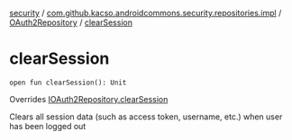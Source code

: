 [security](../../index.md) / [com.github.kacso.androidcommons.security.repositories.impl](../index.md) / [OAuth2Repository](index.md) / [clearSession](.)

# clearSession

`open fun clearSession(): Unit`

Overrides [IOAuth2Repository.clearSession](../../com.github.kacso.androidcommons.security.repositories/-i-o-auth2-repository/clear-session.md)

Clears all session data (such as access token, username, etc.) when user has been logged out

